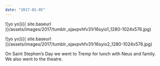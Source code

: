 ```yaml
---
date: "2017-01-05"
---
```


![yo yo]({{ site.baseurl }}/assets/images/2017/tumblr_ojavpvhfv31r16syio1_1280-1024x576.jpg)

![yo yo]({{ site.baseurl }}/assets/images/2017/tumblr_ojavpvhfv31r16syio2_1280-1024x576.jpg)

On Saint Stephen’s Day we went to Tremp for lunch with Neus and family. We also went to the theatre.
